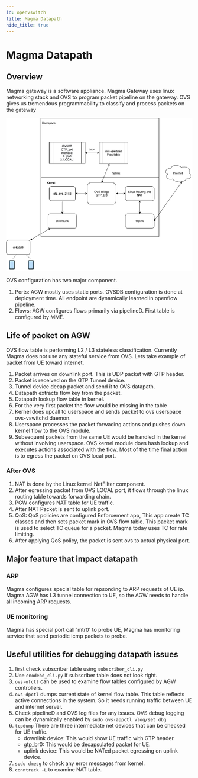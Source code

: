 ```yaml
---
id: openvswitch
title: Magma Datapath
hide_title: true
---
```

# Magma Datapath

## Overview

Magma gateway is a software appliance. Magma Gateway uses linux networking stack and OVS to program packet pipeline on the gateway. OVS gives us tremendous programmability to classify and process packets on the gateway

![datapath components](https://github.com/facebookincubator/magma/blob/master/docs/readmes/assets/AGW-OVS.png?raw=true)

OVS configuration has two major component.

1. Ports: AGW mostly uses static ports. OVSDB configuration is done at deployment time. All endpoint are dynamically learned in openflow pipeline.
2. Flows: AGW configures flows primarily via pipelineD. First table is configured by MME.

## Life of packet on AGW

OVS flow table is performing L2 / L3 stateless classification. Currently Magma does not use any stateful service from OVS. Lets take example of packet from UE toward internet.

1. Packet arrives on downlink port. This is UDP packet with GTP header.
2. Packet is received on the GTP Tunnel device.
3. Tunnel device decap packet and send it to OVS datapath.
4. Datapath extracts flow key from the packet.
5. Datapath lookup flow table in kernel.
6. For the very first packet the flow would be missing in the table
7. Kernel does upcall to userspace and sends packet to ovs userspace ovs-vswitchd daemon.
8. Userspace processes the packet forwading actions and pushes down kernel flow to the OVS module.
9. Subsequent packets from the same UE would be handled in the kernel without involving userspace. OVS kernel module does hash lookup and executes actions associated with the flow. Most of the time final action is to egress the packet on OVS local port.

### After OVS

1. NAT is done by the Linux kernel NetFilter component.
2. After egressing packet from OVS LOCAL port, it flows through the linux routing table towards forwarding chain.
3. PGW configures NAT table for UE traffic.
4. After NAT Packet is sent to uplink port.
5. QoS: QoS policies are configured Enforcement app, This app create TC classes and then sets packet mark in OVS flow table. This packet mark is used to select TC queue for a packet. Magma today uses TC for rate limiting.
6. After applying QoS policy, the packet is sent ovs to actual physical port.

## Major feature that impact datapath

### ARP

Magma configures special table for repsonding to ARP requests of UE ip. Magma AGW has L3 tunnel connection to UE, so the AGW needs to handle all incoming ARP requests.

### UE monitoring

Magma has special port call 'mtr0' to probe UE, Magma has monitoring service that send periodic icmp packets to probe.

## Useful utilities for debugging datapath issues

1. first check subscriber table using `subscriber_cli.py`
2. Use `enodebd_cli.py` if subscriber table does not look right.
3. `ovs-ofctl` can be used to examine flow tables configured by AGW controllers.
4. `ovs-dpctl` dumps current state of kernel flow table. This table reflects active connections in the system. So it needs running traffic between UE and internet server.
5. Check pipelineD and OVS log files for any issues. OVS debug logging can be dynamically enabled by `sudo ovs-appctl vlog/set dbg`
6. `tcpdump` There are three intermediate net devices that can be checked for UE traffic.
    - downlink device: This would show UE traffic with GTP header.
    - gtp_br0: This would be decapsulated packet for UE.
    - uplink device: This would be NATed packet egressing on uplink device.
7. `sodu dmesg` to check any error messages from kernel.
8. `conntrack -L` to examine NAT table.

